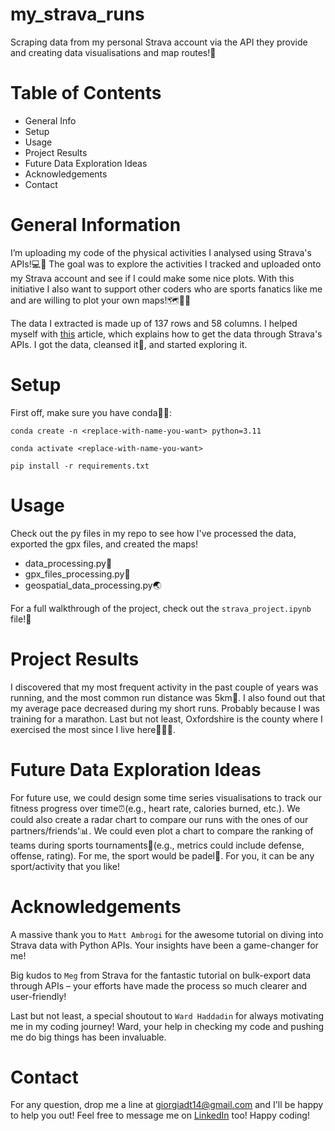 # my_strava_runs
Scraping data from my personal Strava account via the API they provide and creating data visualisations and map routes!🏃

# Table of Contents
- General Info
- Setup
- Usage
- Project Results 
- Future Data Exploration Ideas
- Acknowledgements
- Contact

# General Information 
I’m uploading my code of the physical activities I analysed using Strava's APIs!💻🏈 The goal was to explore the activities I tracked and uploaded onto my Strava account and see if I could make some nice plots. With this initiative I also want to support other coders who are sports fanatics like me and are willing to plot your own maps!🗺️🔎👣

The data I extracted is made up of 137 rows and 58 columns. I helped myself with [this](https://towardsdatascience.com/using-the-strava-api-and-pandas-to-explore-your-activity-data-d94901d9bfde) article, which explains how to get the data through Strava's APIs. I got the data, cleansed it🛁, and started exploring it.

# Setup
First off, make sure you have conda🐍👀:

`conda create -n <replace-with-name-you-want> python=3.11`

`conda activate <replace-with-name-you-want>`

`pip install -r requirements.txt`


# Usage 
Check out the py files in my repo to see how I've processed the data, exported the gpx files, and created the maps!

- data_processing.py🎰 
- gpx_files_processing.py📂
- geospatial_data_processing.py🌏 

For a full walkthrough of the project, check out the `strava_project.ipynb` file!📌

# Project Results 
I discovered that my most frequent activity in the past couple of years was running, and the most common run distance was 5km🏃. I also found out that my average pace decreased during my short runs. Probably because I was training for a marathon. Last but not least, Oxfordshire is the county where I exercised the most since I live here🏡🇬🇧. 

# Future Data Exploration Ideas
For future use, we could design some time series visualisations to track our fitness progress over time⏰(e.g., heart rate, calories burned, etc.). We could also create a radar chart to compare our runs with the ones of our partners/friends'📊. We could even plot a chart to compare the ranking of teams during sports tournaments🥇(e.g., metrics could include defense, offense, rating). For me, the sport would be padel🎾. For you, it can be any sport/activity that you like!

# Acknowledgements
A massive thank you to `Matt Ambrogi` for the awesome tutorial on diving into Strava data with Python APIs. Your insights have been a game-changer for me!

Big kudos to `Meg` from Strava for the fantastic tutorial on bulk-export data through APIs – your efforts have made the process so much clearer and user-friendly!

Last but not least, a special shoutout to `Ward Haddadin` for always motivating me in my coding journey! Ward, your help in checking my code and pushing me do big things has been invaluable. 

# Contact
For any question, drop me a line at giorgiadt14@gmail.com and I'll be happy to help you out! Feel free to message me on [LinkedIn](https://www.linkedin.com/in/giorgia-dim/) too! Happy coding!